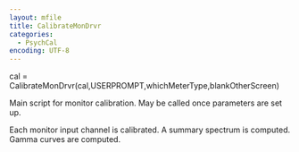 ```yaml
---
layout: mfile
title: CalibrateMonDrvr
categories:
  - PsychCal
encoding: UTF-8
---
```


cal = CalibrateMonDrvr(cal,USERPROMPT,whichMeterType,blankOtherScreen)

Main script for monitor calibration.  May be called
once parameters are set up.

Each monitor input channel is calibrated.
A summary spectrum is computed.
Gamma curves are computed.